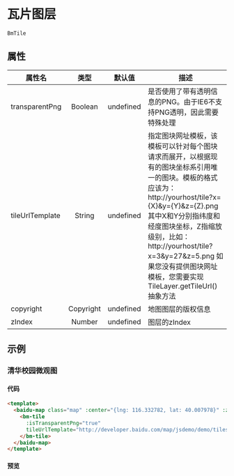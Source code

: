 # 瓦片图层

`BmTile`

## 属性

|属性名|类型|默认值|描述|
|------|:---:|:---:|----|
|transparentPng|Boolean|undefined|是否使用了带有透明信息的PNG。由于IE6不支持PNG透明，因此需要特殊处理|
|tileUrlTemplate|String|undefined|指定图块网址模板，该模板可以针对每个图块请求而展开，以根据现有的图块坐标系引用唯一的图块。模板的格式应该为：http://yourhost/tile?x={X}&y={Y}&z={Z}.png 其中X和Y分别指纬度和经度图块坐标，Z指缩放级别，比如： http://yourhost/tile?x=3&y=27&z=5.png 如果您没有提供图块网址模板，您需要实现TileLayer.getTileUrl()抽象方法|
|copyright|Copyright|undefined|地图图层的版权信息|
|zIndex|Number|undefined|图层的zIndex|


## 示例

### 清华校园微观图

#### 代码

```html
<template>
  <baidu-map class="map" :center="{lng: 116.332782, lat: 40.007978}" :zoom="16">
    <bm-tile
      :isTransparentPng="true"
      tileUrlTemplate="http://developer.baidu.com/map/jsdemo/demo/tiles/{Z}/tile{X}_{Y}.png">
    </bm-tile>
  </baidu-map>
</template>
```

#### 预览

<doc-preview>
  <baidu-map slot="map" class="map" :center="{lng: 116.332782, lat: 40.007978}" :zoom="16">
    <bm-tile :isTransparentPng="true" tileUrlTemplate="http://developer.baidu.com/map/jsdemo/demo/tiles/{Z}/tile{X}_{Y}.png"/></bm-tile>
  </baidu-map>
</doc-preview>